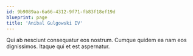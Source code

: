 ```yaml
---
id: 9b9089aa-6a66-4312-9f71-fb83f18ef19d
blueprint: page
title: 'Anibal Gulgowski IV'
---
```

Qui ab nesciunt consequatur eos nostrum. Cumque quidem ea nam eos dignissimos. Itaque qui et est aspernatur.